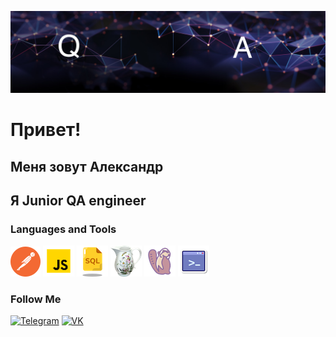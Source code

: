 ![Header](https://github.com/AlexS9112/AlexS9112/blob/main/assets/title-bg-2222.jpeg)
# Привет!

## Меня зовут Александр
## Я Junior QA engineer

### Languages and Tools


![This is image](https://github.com/AlexS9112/AlexS9112/blob/main/assets/postman.png)
![This is image](https://github.com/AlexS9112/AlexS9112/blob/main/assets/js.png)
![This is image](https://github.com/AlexS9112/AlexS9112/blob/main/assets/nsql.png)
![This is image](https://github.com/AlexS9112/AlexS9112/blob/main/assets/Charli.png)
![This is image](https://github.com/AlexS9112/AlexS9112/blob/main/assets/dbiv.png)
![This is image](https://github.com/AlexS9112/AlexS9112/blob/main/assets/konnew.png)

### Follow Me

[![Telegram](https://img.shields.io/badge/-Telegram-090909?style=for-the-badge&logo=Telegram&logoColor=27A0D)](https://t.me/alexsultanov)
[![VK](https://img.shields.io/badge/-VKONTAKTE-090909?style=for-the-badge&logo=VK&logoColor=4F7DB3)](https://vk.com/alexk9112)